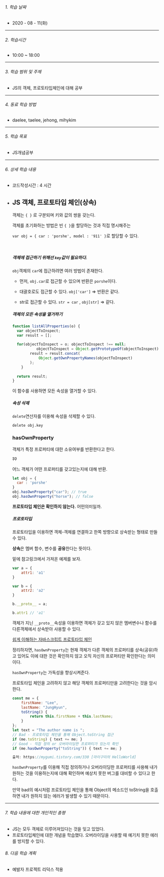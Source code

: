 

###### 1. 학습 날짜

- 2020 - 08 - 11(화)

---

###### 2. 학습시간

- 10:00 ~ 18:00

---

###### 3. 학습 범위 및 주제

- JS의 객체, 프로토타입체인에 대해 공부

---

###### 4. 동료 학습 방법 

- daelee, taelee, jehong, mihykim

---

###### 5. 학습 목표 

- JS개념공부

---

###### 6. 상세 학습 내용

- 코드작성시간 :  4 시간

- ## JS 객체, 프로토타입 체인(상속)

  

  객체는 `{ }` 로 구분되며 키와 값의 쌍을 갖는다.

  객체를 초기화하는 방법은 빈 `{ }`을 할당하는 것과 직접 명시해주는

  `var obj = { car : 'porshe', model : '911' }`로 할당할 수 있다.

   <br>

  ##### 객체에 접근하기 위해선 `key`값이 필요하다.

  `obj`객체의 `car`에 접근하려면 여러 방법이 존재한다.

  - 먼저, `obj.car`로 접근할 수 있으며 반환은 `porshe`이다.

  - 대괄호로도 접근할 수 있다. `obj['car']` => 반환은 같다.
  - str로 접근할 수 있다. `str = car` , `obj[str]` => 같다.

  

  

  ##### 객체의 모든 속성을 열거하기

  ```javascript
  function listAllProperties(o) {
  	var objectToInspect;     
  	var result = [];
  	
  	for(objectToInspect = o; objectToInspect !== null; 
             objectToInspect = Object.getPrototypeOf(objectToInspect)) {  
          result = result.concat(
              Object.getOwnPropertyNames(objectToInspect)
          );  
      }
  	
  	return result; 
  }
  ```

  이 함수를 사용하면 모든 속성을 열거할 수 있다.

  

  

  ##### 속성 삭제

  `delete`연산자를 이용해 속성을 삭제할 수 있다.

  `delete obj.key`

  

  

  ### hasOwnProperty

  객체가 특정 프로퍼티에 대한 소유여부를 반환한다고 한다.

  ~~??~~

  어느 객체가 어떤 프로퍼티를 갖고있는지에 대해 반환.

  ```javascript
  let obj = {
  	car : 'porshe'
  }
  obj.hasOwnProperty("car"); // true
  obj.hasOwnProperty("horse"); // false
  ```

   

  **프로토타입 체인은 확인하지 않는다.** 어떤의미일까.

  

  ##### 프로토타입

  프로토타입을 이용하면 객체-객체를 연결하고 한쪽 방향으로 상속받는 형태로 만들 수 있다.

  **상속**은 멤버 함수, 변수를 **공유**한다는 뜻이다.

  밑에 참고링크에서 가져온 예제를 보자.

  ```javascript
  var a = {
      attr1: 'a1'
  }
  
  var b = {
      attr2: 'a2'
  }
  
  b.__proto__ = a;
  
  b.attr1 // 'a1'
  ```

  객체가 지닌 `__proto__`속성을 이용하면 객체가 갖고 있지 않은 멤버변수나 함수를 다른객체에서 상속받아 사용할 수 있다.

  

  [쉽게 이해하는 자바스크립트 프로토타입 체인](https://meetup.toast.com/posts/104)

  

  

  정리하자면, `hasOwnProperty`는 현재 객체가 다른 객체의 프로퍼티를 상속(공유)하고 있어도 이에 대한 것은 확인하지 않고 오직 자신의 프로퍼티만 확인한다는 의미이다.

  `hasOwnProperty`는 가독성을 향상시켜준다.

  프로토타입 체인을 고려하지 않고 해당 객체의 프로퍼티만을 고려한다는 것을 암시한다.

  

  ```javascript
  const me = {
      firstName: "Lee", 
      lastName: "JungHyun",
      toString() {
          return this.firstName + this.lastName;
      }
  };
  let text = "The author name is "; 
  // Bad - 프로토타입 체인을 통해 Object.toString 접근 
  if (me.toString) { text += me; } 
  // Good - 직접 정의 or 오버라이딩한 프로퍼티가 있는지 확인 
  if (me.hasOwnProperty("toString")) { text += me; }
  
  출처: https://mygumi.tistory.com/330 [마이구미의 HelloWorld]
  ```

  `hasOwnProperty`를 이용해 직접 정의하거나 오버라이딩한 프로퍼티를 사용해 내가 원하는 것을 이용하는지에 대해 확인하며 예상치 못한 버그를 대비할 수 있다고 한다.

  만약 bad의 예시처럼 프로토타입 체인을 통해 Object의 메소드인 toString을 호출하면 내가 원하지 않는 에러가 발생할 수 있기 때문이다.

  

---

###### 7. 학습 내용에 대한 개인적인 총평

- JS는 모두 객체로 이루어져있다는 것을 잊고 있었다.
- 프로토타입체인에 대한 개념을 학습했다. 오버라이딩을 사용할 때 예기치 못한 에러를 방지할 수 있다.

###### 8. 다음 학습 계획

- 예발자 프로젝트 리덕스 적용

